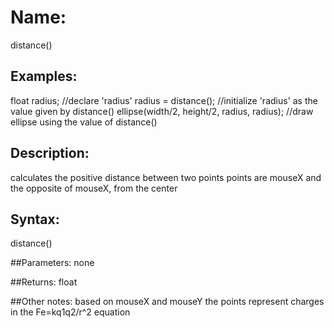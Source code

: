 # Name:
distance()

## Examples:
float radius;   //declare 'radius'
radius = distance();    //initialize 'radius' as the value given by distance()
ellipse(width/2, height/2, radius, radius);   //draw ellipse using the value of distance()

## Description:
calculates the positive distance between two points
points are mouseX and the opposite of mouseX, from the center

## Syntax:
distance()

##Parameters: 
none

##Returns:
float

##Other notes:
based on mouseX and mouseY
the points represent charges in the Fe=kq1q2/r^2 equation
